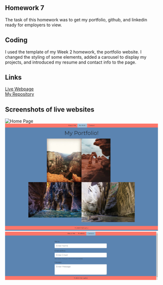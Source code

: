 ## Homework 7

The task of this homework was to get my portfolio, github, and linkedin ready for employers to view.


## Coding

I used the template of my Week 2 homework, the portfolio website. I changed the styling of some elements, added a carousel to display my projects, and introduced my resume and contact info to the page.

## Links

[Live Webpage](https://mli2950.github.io/Portfolio/) <br/>
[My Repository](https://github.com/mli2950/Portfolio)


## Screenshots of live websites

![Home Page](Images/aboutMe.png "Home Page")
![Portfolio](mli2950.github.io_Homework2_portfolio.html.png "Portfolio")
![Contact](mli2950.github.io_Homework2_contact.html.png "Contact")